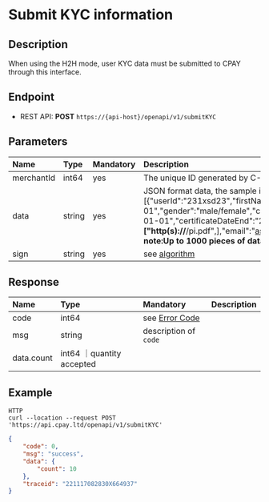 # Submit KYC information

## Description

When using the H2H mode, user KYC data must be submitted to CPAY through this interface.

## Endpoint

*   REST API: **POST** `https://{api-host}/openapi/v1/submitKYC`

## Parameters

| Name            | Type           | Mandatory | Description        |
| :-------------- | :------------- | :---- | :-------------------------------------------------------------------------------------------- |
| merchantId      | int64       | yes   | The unique ID generated by C-Pay for merchant        |
| data            | string      | yes   | JSON format data, the sample is as follows:<br />[{"userId":"231xsd23","firstName":"jack","middleName":"","lastName":"li","brithday":"1986-05-01","gender":"male/female","country":"RU","iddCode":"7","personalCode":"12341234123","certificateDateStart":"2008-01-01","certificateDateEnd":"2038-01-01","IdCardUrls":["http(s)://****/pi.jpg",],"documentUrls":["http(s)://****/pi.pdf",],"email":"asdf@gmail.com","mobile":"23452345"},]<br />**note:Up to 1000 pieces of data at a time** |
|sign           |string         | yes   |see [algorithm](https://github.com/cpayapi-com/document/blob/main/api-reference/signature.md) |


## Response


| Name            | Type        | Mandatory | Description        |
| :-------------- | :---------- | :---- | :-------------------------------------------------------------------------------------------- |
| code                 | int64  | see [Error Code](https://github.com/cpayapi-com/document/blob/main/api-reference/error-code.md)     |
| msg                  | string | description of `code`   |
| data.count           | int64  ｜quantity accepted


## Example

```shell
HTTP
curl --location --request POST 'https://api.cpay.ltd/openapi/v1/submitKYC'
```

```json
{
    "code": 0,
    "msg": "success",
    "data": {
        "count": 10
    },
    "traceid": "221117082830X664937"
}
```